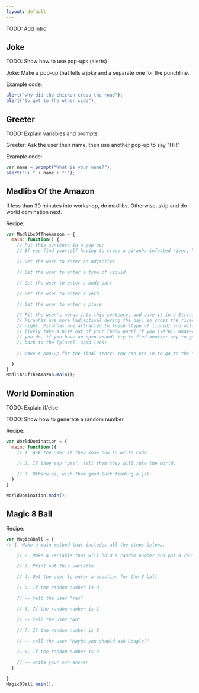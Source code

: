 ```yaml
---
layout: default
---
```


TODO: Add intro

Joke
----

TODO: Show how to use pop-ups (alerts)

Joke: Make a pop-up that tells a joke and a separate one for the punchline.

Example code:

```js
alert("why did the chicken cross the road");
alert("to get to the other side");
```


Greeter
-------

TODO: Explain variables and prompts

Greeter: Ask the user their name, then use another pop-up to say "Hi <name>!"

Example code:

```js
var name = prompt("What is your name?");
alert("Hi " + name + "!");
```


Madlibs Of the Amazon
---------------------

If less than 30 minutes into workshop, do madlibs. Otherwise, skip and do world domination next.

Recipe:

```js
var MadlibsOfTheAmazon = {
  main: function() {
    // Put this sentence in a pop up:
    // If you find yourself having to cross a piranha-infested river, here's how to do it...

    // Get the user to enter an adjective

    // Get the user to enter a type of liquid

    // Get the user to enter a body part

    // Get the user to enter a verb

    // Get the user to enter a place

    // Fit the user's words into this sentence, and save it in a String:
    // Piranhas are more [adjective] during the day, so cross the river at
    // night. Piranhas are attracted to fresh [type of liquid] and will most
    // likely take a bite out of your [body part] if you [verb]. Whatever
    // you do, if you have an open wound, try to find another way to get
    // back to the [place]. Good luck!

    // Make a pop-up for the final story. You can use \n to go to the next line.

  }
}
MadlibsOfTheAmazon.main();
```


World Domination
----------------

TODO: Explain if/else

TODO: Show how to generate a random number

Recipe:

```js
var WorldDomination = {
  main: function(){
    // 1. Ask the user if they know how to write code.

    // 2. If they say "yes", tell them they will rule the world.

    // 3. Otherwise, wish them good luck finding a job.
  }
}

WorldDomination.main();
```


Magic 8 Ball
------------

Recipe:

```js
var Magic8Ball = {
// 1. Make a main method that includes all the steps below….

    // 2. Make a variable that will hold a random number and put a random number into this variable using "Math.floor(Math.random() * (4 - 0));"

    // 3. Print out this variable

    // 4. Get the user to enter a question for the 8 ball

    // 5. If the random number is 0

    // -- tell the user "Yes"

    // 6. If the random number is 1

    // -- tell the user "No"

    // 7. If the random number is 2

    // -- tell the user "Maybe you should ask Google?"

    // 8. If the random number is 3

    // -- write your own answer
  }

}
Magic8Ball.main();
```

